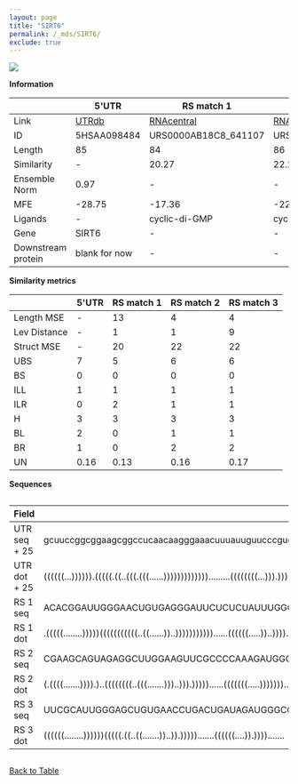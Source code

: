 ```yaml
---
layout: page
title: "SIRT6"
permalink: /_mds/SIRT6/
exclude: true
---
```




![](../../alns_9.28.22/aln_5HSAA098484_0.943.png?raw=true)


**Information**

| | 5'UTR       | RS match 1   | RS match 2  | RS match 3 |
| ---- | ----------- | ----------- | ----------- | ----------- |
| Link | <a href="http://utrdb.ba.itb.cnr.it/getutr/5HSAA098484/1" target="_blank" rel="noopener noreferrer">UTRdb</a>   | <a href="https://rnacentral.org/rna/URS0000AB18C8/641107" target="_blank" rel="noopener noreferrer">RNAcentral</a>     |<a href="https://rnacentral.org/rna/URS0000D6A901/12908" target="_blank" rel="noopener noreferrer">RNAcentral</a>  | <a href="https://rnacentral.org/rna/URS0000C388DB/1402860" target="_blank" rel="noopener noreferrer">RNAcentral</a>   |
| ID | 5HSAA098484     | URS0000AB18C8_641107     | URS0000D6A901_12908     | URS0000C388DB_1402860     |
| Length | 85     |  84    | 86   |  82    |
| Similarity | - | 20.27 | 22.22 | 23.82 |
| Ensemble Norm | 0.97 | - | - | - |
| MFE | -28.75 | -17.36 | -22.93 | -19.33 |
| Ligands | - | cyclic-di-GMP | cyclic-di-GMP | cyclic-di-GMP |
| Gene | SIRT6 | - | - | - |
| Downstream protein | blank for now    |    -    | -  | - |


**Similarity metrics**

| | 5'UTR       | RS match 1   | RS match 2  | RS match 3 |
| ---- | ----------- | ----------- | ----------- | ----------- |
| Length MSE | - | 13 | 4 | 4 |
| Lev Distance | - | 1 | 1 | 9 |
| Struct MSE | - | 20 | 22 | 22 |
| UBS| 7 | 5 | 6 | 6 |
| BS | 0 | 0 | 0 | 0 |
| ILL | 1 | 1 | 1 | 1 |
| ILR | 0 | 2 | 1 | 1 |
| H | 3 | 3 | 3 | 3 |
| BL | 2 | 0 | 1 | 1 |
| BR | 1 | 0 | 2 | 2 |
| UN | 0.16 | 0.13 | 0.16 | 0.17 |

**Sequences**


<div style="overflow-x:auto;">

<table>
<colgroup>
<col width="30%" />
<col width="70%" />
</colgroup>
<thead>
<tr class="header">
<th>Field</th>
<th>Description</th>
</tr>
</thead>
<tbody>
<tr>
<td markdown="span">UTR seq + 25 </td>
<td markdown="span"> gcuuccggcggaagcggccucaacaagggaaacuuuauuguucccguggggcagucgaggATGTCGGTGAATTACGCGGCGGGGC </td>
</tr>
<tr>
<td markdown="span">UTR dot + 25  </td>
<td markdown="span"> ((((((...)))))).(((((.((..(((.(((......))))))))))))).........((((((((...))).)))))....
</td>
</tr>


<tr>
<td markdown="span">RS 1 seq </td>
<td markdown="span"> ACACGGAUUGGGAACUGUGAGGGAUUCUCUCUAUUUGGGCAUCUGGAGGAUUCUUAGUUAAUGAUGCAACCCGCCAAUCAAAAC
</td>
</tr>


<tr>
<td markdown="span">RS 1 dot </td>
<td markdown="span"> .(((((........)))))(((((((((((..((......))..)))))))))))......((((((.....))..))))....
</td>
</tr>


<tr>
<td markdown="span">RS 2 seq </td>
<td markdown="span"> CGAAGCAGUAGAGGCUUGGAAGUUCGCCCCAAAGAUGGGCGCUUACGGGACGGACAGAGUCAGUGGCGCAACCUGCUACUUCAUAA
</td>
</tr>


<tr>
<td markdown="span">RS 2 dot </td>
<td markdown="span"> (.((((.......)))).)..((((((((..(((.......)))..))).)))))......(((((((.....)))))))......
</td>
</tr>


<tr>
<td markdown="span">RS 3 seq </td>
<td markdown="span"> UUCGCAUUGGGAGCUGUGAACCUGACUGAUAGAUGGGCGCUUGCAUUCAGGGGAGCUAGUGGCGCAACCGACCACAUACGAA
</td>
</tr>


<tr>
<td markdown="span">RS 3 dot </td>
<td markdown="span"> ((((((........))))))(((((.((..((.......))..)).))))).......((((((....)).)))).......
</td>
</tr>

</tbody>
</table>


</div>


[Back to Table](../../display)
